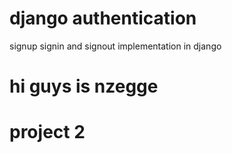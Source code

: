 # django authentication 
signup signin and signout implementation in django

# hi guys is nzegge 

# project 2